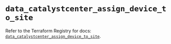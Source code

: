 # `data_catalystcenter_assign_device_to_site`

Refer to the Terraform Registry for docs: [`data_catalystcenter_assign_device_to_site`](https://registry.terraform.io/providers/ciscodevnet/catalystcenter/0.4.0/docs/data-sources/assign_device_to_site).
